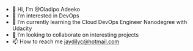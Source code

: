 - 👋 Hi, I’m @Oladipo Adeeko  
- 👀 I’m interested in DevOps
- 🌱 I’m currently learning the Cloud DevOps Engineer Nanodegree with Udacity
- 💞️ I’m looking to collaborate on interesting projects
- 📫 How to reach me jaydilyc@hotmail.com

<!---
Jaydilyc/Jaydilyc is a ✨ special ✨ repository because its `README.md` (this file) appears on your GitHub profile.
You can click the Preview link to take a look at your changes.
--->
